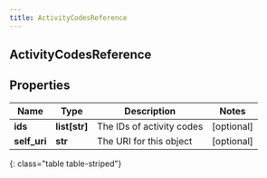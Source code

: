 ```yaml
---
title: ActivityCodesReference
---
```

## ActivityCodesReference

## Properties

|Name | Type | Description | Notes|
|------------ | ------------- | ------------- | -------------|
| **ids** | **list[str]** | The IDs of activity codes | [optional] |
| **self_uri** | **str** | The URI for this object | [optional] |
{: class="table table-striped"}


